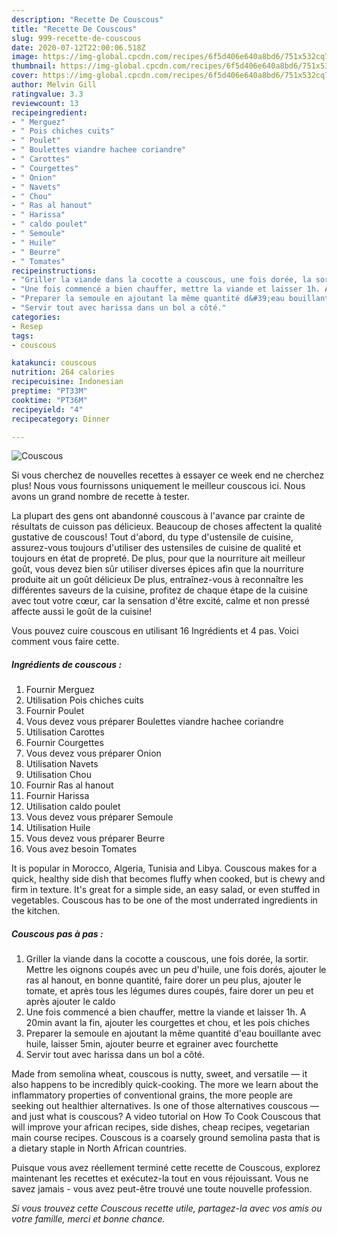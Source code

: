 ```yaml
---
description: "Recette De Couscous"
title: "Recette De Couscous"
slug: 999-recette-de-couscous
date: 2020-07-12T22:00:06.518Z
image: https://img-global.cpcdn.com/recipes/6f5d406e640a8bd6/751x532cq70/couscous-photo-principale-de-la-recette.jpg
thumbnail: https://img-global.cpcdn.com/recipes/6f5d406e640a8bd6/751x532cq70/couscous-photo-principale-de-la-recette.jpg
cover: https://img-global.cpcdn.com/recipes/6f5d406e640a8bd6/751x532cq70/couscous-photo-principale-de-la-recette.jpg
author: Melvin Gill
ratingvalue: 3.3
reviewcount: 13
recipeingredient:
- " Merguez"
- " Pois chiches cuits"
- " Poulet"
- " Boulettes viandre hachee coriandre"
- " Carottes"
- " Courgettes"
- " Onion"
- " Navets"
- " Chou"
- " Ras al hanout"
- " Harissa"
- " caldo poulet"
- " Semoule"
- " Huile"
- " Beurre"
- " Tomates"
recipeinstructions:
- "Griller la viande dans la cocotte a couscous, une fois dorée, la sortir. Mettre les oignons coupés avec un peu d&#39;huile, une fois dorés, ajouter le ras al hanout, en bonne quantité, faire dorer un peu plus, ajouter le tomate, et après tous les légumes dures coupés, faire dorer un peu et après ajouter le caldo"
- "Une fois commencé a bien chauffer, mettre la viande et laisser 1h. A 20min avant la fin, ajouter les courgettes et chou, et les pois chiches"
- "Preparer la semoule en ajoutant la même quantité d&#39;eau bouillante avec huile, laisser 5min, ajouter beurre et egrainer avec fourchette"
- "Servir tout avec harissa dans un bol a côté."
categories:
- Resep
tags:
- couscous

katakunci: couscous 
nutrition: 264 calories
recipecuisine: Indonesian
preptime: "PT33M"
cooktime: "PT36M"
recipeyield: "4"
recipecategory: Dinner

---
```



![Couscous](https://img-global.cpcdn.com/recipes/6f5d406e640a8bd6/751x532cq70/couscous-photo-principale-de-la-recette.jpg)

Si vous cherchez de nouvelles recettes à essayer ce week end ne cherchez plus! Nous vous fournissons uniquement le meilleur couscous ici. Nous avons un grand nombre de recette à tester.

La plupart des gens ont abandonné couscous à l'avance par crainte de résultats de cuisson pas délicieux. Beaucoup de choses affectent la qualité gustative de couscous! Tout d'abord, du type d'ustensile de cuisine, assurez-vous toujours d'utiliser des ustensiles de cuisine de qualité et toujours en état de propreté. De plus, pour que la nourriture ait meilleur goût, vous devez bien sûr utiliser diverses épices afin que la nourriture produite ait un goût délicieux De plus, entraînez-vous à reconnaître les différentes saveurs de la cuisine, profitez de chaque étape de la cuisine avec tout votre cœur, car la sensation d'être excité, calme et non pressé affecte aussi le goût de la cuisine!

<!--inarticleads1-->

Vous pouvez cuire couscous en utilisant 16 Ingrédients et 4 pas. Voici comment vous faire cette.

##### Ingrédients de couscous :

1. Fournir  Merguez
1. Utilisation  Pois chiches cuits
1. Fournir  Poulet
1. Vous devez vous préparer  Boulettes viandre hachee coriandre
1. Utilisation  Carottes
1. Fournir  Courgettes
1. Vous devez vous préparer  Onion
1. Utilisation  Navets
1. Utilisation  Chou
1. Fournir  Ras al hanout
1. Fournir  Harissa
1. Utilisation  caldo poulet
1. Vous devez vous préparer  Semoule
1. Utilisation  Huile
1. Vous devez vous préparer  Beurre
1. Vous avez besoin  Tomates


It is popular in Morocco, Algeria, Tunisia and Libya. Couscous makes for a quick, healthy side dish that becomes fluffy when cooked, but is chewy and firm in texture. It&#39;s great for a simple side, an easy salad, or even stuffed in vegetables. Couscous has to be one of the most underrated ingredients in the kitchen. 

<!--inarticleads2-->

##### Couscous pas à pas :

1. Griller la viande dans la cocotte a couscous, une fois dorée, la sortir. Mettre les oignons coupés avec un peu d&#39;huile, une fois dorés, ajouter le ras al hanout, en bonne quantité, faire dorer un peu plus, ajouter le tomate, et après tous les légumes dures coupés, faire dorer un peu et après ajouter le caldo
1. Une fois commencé a bien chauffer, mettre la viande et laisser 1h. A 20min avant la fin, ajouter les courgettes et chou, et les pois chiches
1. Preparer la semoule en ajoutant la même quantité d&#39;eau bouillante avec huile, laisser 5min, ajouter beurre et egrainer avec fourchette
1. Servir tout avec harissa dans un bol a côté.


Made from semolina wheat, couscous is nutty, sweet, and versatile — it also happens to be incredibly quick-cooking. The more we learn about the inflammatory properties of conventional grains, the more people are seeking out healthier alternatives. Is one of those alternatives couscous — and just what is couscous? A video tutorial on How To Cook Couscous that will improve your african recipes, side dishes, cheap recipes, vegetarian main course recipes. Couscous is a coarsely ground semolina pasta that is a dietary staple in North African countries. 

<!--inarticleads1-->

<p>
Puisque vous avez réellement terminé cette recette de Couscous, explorez maintenant les recettes et exécutez-la tout en vous réjouissant. Vous ne savez jamais - vous avez peut-être trouvé une toute nouvelle profession.
</p>

<p>
<i>Si vous trouvez cette Couscous recette utile, partagez-la avec vos amis ou votre famille, merci et bonne chance.</i>
</p>
